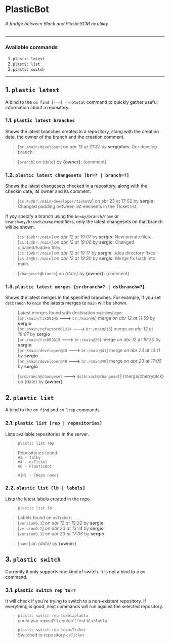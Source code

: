# PlasticBot
###### A bridge between Slack and PlasticSCM `cm` utility
-------------------------------------------------------
### Available commands
1. `plastic latest` 
2. `plastic list`
3. `plastic switch`  

------------------

## 1. `plastic latest`
A bind to the `cm find [···] --nototal` command to quickly gather useful information about a repository.

### 1.1. `plastic latest branches`
Shows the latest branches created in a repository, along with the creation date, the owner of the branch and the creation comment.
> [`br:/main/developer`] on _abr 13 at 21:37_ by __sergioluis__: Our develop branch.

> [`branch`] on {date} by __{owner}__: {comment}

### 1.2. `plastic latest changesets [br=? | branch=?]`
Shows the latest changesets checked in a repository, along with the checkin date, its owner and its comment.

>[`cs:47@br:/main/developer/task002`] on abr 23 at 17:02 by __sergio__: Changed padding between list elements in the Ticket list.

If yoy specify a branch using the `br=my/branch/name` or `branch=my/branch/name` modifiers, only the latest changesets on that branch will be shown.

>[`cs:16@br:/main`] _on abr 12 at 19:07_ by __sergio__: New private files.  
>[`cs:17@br:/main`] _on abr 12 at 19:08_ by __sergio__: Changed cloaked/hidden files.  
>[`cs:18@br:/main`] _on abr 12 at 19:17_ by __sergio__: .idea directory fixes  
>[`cs:20@br:/main`] _on abr 12 at 19:30_ by __sergio__: Merge fix back into main. 

>[`changeset@branch`] on _{date}_ by __{owner}__: {comment}

### 1.3. `plastic latest merges {srcbranch=? | dstbranch=?}`

Shows the latest merges in the specified branches. For example, if you set `dstbranch` to `main` the latests merges to `main` will be shown.

>Latest merges found with destination `main@myRepo`:  
>[`br:/main/fix001@5` __--->__ `br:/main@6`] merge _on abr 12 at 11:59_ by __sergio__  
>[`br:/main/refactor001@14` __--->__ `br:/main@15`] merge _on abr 12 at 19:07_ by __sergio__  
>[`br:/main/fix002@19` __--->__ `br:/main@20`] merge _on abr 12 at 19:30_ by __sergio__  
>[`br:/main/developer@40` __--->__ `br:/main@41`] merge _on abr 23 at 13:11_ by __sergio__  
>[`br:/main/developer@48` __--->__ `br:/main@49`] merge _on abr 23 at 17:05_ by __sergio__  

>[`srcbranch@changeset` __--->__ `dstbranch@changeset`] {merge/cherrypick} on {date} by __{owner}__

## 2. `plastic list`
A bind to the `cm find` and `cm lrep` commands.

### 2.1. `plastic list [rep | repositories]`
Lists available repositories in the server.

> `plastic list rep`  

> Repositories found:  
> `#2 - Talky`  
> `#4 - osTicket`  
> `#6 - PlasticBot`

> `#{N} - {Repo name}`

### 2.2. `plastic list [lb | labels]`
Lists the latest labels created in the repo

>`plastic list lb`

>Labels found on `osTicket`:  
>[`version0.1`] on _abr 12 at 19:32_ by __sergio__  
>[`version0.2`] on _abr 23 at 13:14_ by __sergio__  
>[`version0.3`] on _abr 23 at 17:06_ by __sergio__

>[`name`] on _{date}_ by __{owner}__

## 3. `plastic switch`
Currently it only supports one kind of switch. It is not a bind to a `cm` command.

### 3.1. `plastic switch rep to=?`
It will check if you're trying to switch to a non-existent repository. If everything is good, next commands will run against the selected repository.

>`plastic switch rep to=blablabla`  
>could you repeat? I couldn't find `blablabla`  

>`plastic switch rep to=osTicket`  
>Switched to repository `osTicket`

